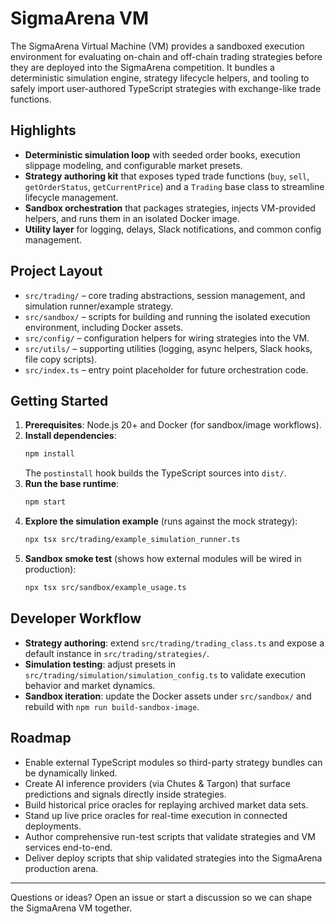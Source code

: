 # SigmaArena VM

The SigmaArena Virtual Machine (VM) provides a sandboxed execution environment for evaluating on-chain and off-chain trading strategies before they are deployed into the SigmaArena competition. It bundles a deterministic simulation engine, strategy lifecycle helpers, and tooling to safely import user-authored TypeScript strategies with exchange-like trade functions.

## Highlights
- **Deterministic simulation loop** with seeded order books, execution slippage modeling, and configurable market presets.
- **Strategy authoring kit** that exposes typed trade functions (`buy`, `sell`, `getOrderStatus`, `getCurrentPrice`) and a `Trading` base class to streamline lifecycle management.
- **Sandbox orchestration** that packages strategies, injects VM-provided helpers, and runs them in an isolated Docker image.
- **Utility layer** for logging, delays, Slack notifications, and common config management.

## Project Layout
- `src/trading/` – core trading abstractions, session management, and simulation runner/example strategy.
- `src/sandbox/` – scripts for building and running the isolated execution environment, including Docker assets.
- `src/config/` – configuration helpers for wiring strategies into the VM.
- `src/utils/` – supporting utilities (logging, async helpers, Slack hooks, file copy scripts).
- `src/index.ts` – entry point placeholder for future orchestration code.

## Getting Started
1. **Prerequisites**: Node.js 20+ and Docker (for sandbox/image workflows).
2. **Install dependencies**:
   ```bash
   npm install
   ```
   The `postinstall` hook builds the TypeScript sources into `dist/`.
3. **Run the base runtime**:
   ```bash
   npm start
   ```
4. **Explore the simulation example** (runs against the mock strategy):
   ```bash
   npx tsx src/trading/example_simulation_runner.ts
   ```
5. **Sandbox smoke test** (shows how external modules will be wired in production):
   ```bash
   npx tsx src/sandbox/example_usage.ts
   ```

## Developer Workflow
- **Strategy authoring**: extend `src/trading/trading_class.ts` and expose a default instance in `src/trading/strategies/`.
- **Simulation testing**: adjust presets in `src/trading/simulation/simulation_config.ts` to validate execution behavior and market dynamics.
- **Sandbox iteration**: update the Docker assets under `src/sandbox/` and rebuild with `npm run build-sandbox-image`.

## Roadmap
- Enable external TypeScript modules so third-party strategy bundles can be dynamically linked.
- Create AI inference providers (via Chutes & Targon) that surface predictions and signals directly inside strategies.
- Build historical price oracles for replaying archived market data sets.
- Stand up live price oracles for real-time execution in connected deployments.
- Author comprehensive run-test scripts that validate strategies and VM services end-to-end.
- Deliver deploy scripts that ship validated strategies into the SigmaArena production arena.

---

Questions or ideas? Open an issue or start a discussion so we can shape the SigmaArena VM together.

